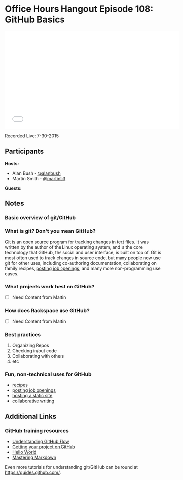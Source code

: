 # Office Hours Hangout Episode 108: GitHub Basics

<iframe width="560" height="315" src="//www.youtube.com/embed/TAObtTxBUzk" frameborder="0" allowfullscreen></iframe>

Recorded Live: 7-30-2015

## Participants
**Hosts:**

* Alan Bush - [@alanbush](https://twitter.com/alanbush)
* Martin Smith - [@martinb3](https://twitter.com/martinb3)

**Guests:**


## Notes

### Basic overview of git/GitHub

### What is git? Don't you mean GitHub?

[Git](https://help.github.com/articles/github-glossary/) is an open source program for tracking changes in text files. It was written by the author of the Linux operating system, and is the core technology that GitHub, the social and user interface, is built on top of. Git is most often used to track changes in source code, but many people now use git for other uses, including co-authoring documentation, collaborating on family recipes, [posting job openings](https://github.com/rackspace/rackspace_jobs), and many more non-programming use cases.

### What projects work best on GitHub?

- [ ] Need Content from Martin

### How does Rackspace use GitHub?

- [ ] Need Content from Martin

### Best practices

1. Organizing Repos
2. Checking in/out code
3. Collaborating with others
4. etc

### Fun, non-technical uses for GitHub

* [recipes](http://forkthecookbook.com/)
* [posting job openings](https://github.com/rackspace/rackspace_jobs)
* [hosting a static site](http://blog.albush.com)
* [collaborative writing](https://github.com/albush/Getting-Started-Guide)

## Additional Links

### GitHub training resources

* [Understanding GitHub Flow](https://guides.github.com/introduction/flow/)
* [Getting your project on GitHub](https://guides.github.com/introduction/getting-your-project-on-github/)
* [Hello World](https://guides.github.com/activities/hello-world/)
* [Mastering Markdown](https://guides.github.com/features/mastering-markdown/)

Even more tutorials for understanding git/GitHub can be found at https://guides.github.com/.
